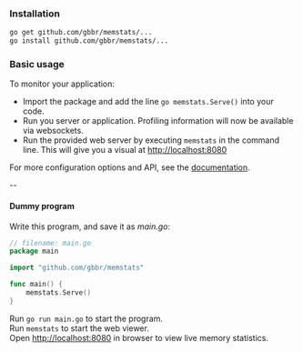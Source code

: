 ### Installation

```bash
go get github.com/gbbr/memstats/...
go install github.com/gbbr/memstats/...
```

### Basic usage

To monitor your application:  
* Import the package and add the line `go memstats.Serve()` into your code. 
* Run you server or application. Profiling information will now be available via websockets.  
* Run the provided web server by executing `memstats` in the command line. This will give
you a visual at [http://localhost:8080](http://localhost:8080)

For more configuration options and API, see the [documentation](http://godoc.org/github.com/gbbr/memstats).   

--

#### Dummy program

Write this program, and save it as _main.go_:

```go
// filename: main.go
package main

import "github.com/gbbr/memstats"

func main() {
	memstats.Serve()
}
```

Run `go run main.go` to start the program.  
Run `memstats` to start the web viewer.  
Open [http://localhost:8080](http://localhost:8080) in browser to view live memory statistics.   
